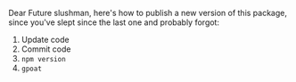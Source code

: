 Dear Future slushman, here's how to publish a new version of this package, since you've slept since the last one and probably forgot:

1) Update code
2) Commit code
2) `npm version`
3) `gpoat`